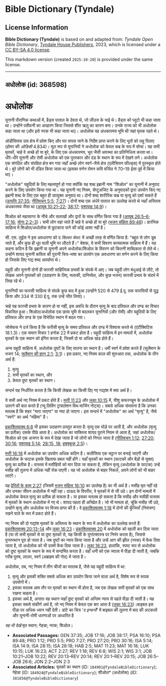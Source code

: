 # Bible Dictionary (Tyndale)

## License Information

**Bible Dictionary (Tyndale)** is based on and adapted from: _Tyndale Open Bible Dictionary_, [Tyndale House Publishers](https://tyndaleopenresources.com/), 2023, which is licensed under a [CC BY-SA 4.0 license](https://creativecommons.org/licenses/by-sa/4.0/legalcode.en).

This markdown version (created `2025-10-20`) is provided under the same license.



--------------------------------

## अधोलोक (id: 368598)

अधोलोक
======

यूनानी पौराणिक कथाओं में, हैड्स पाताल के देवता थे, जो ज़ीउस के भाई थे। हैड्स को प्लूटो भी कहा जाता था। उन्होंने पर्सेफनी का अपहरण किया जिससे शीत ऋतु का कारण बना। उनके राज्य को भी अधोलोक कहा जाता था (और इसे नरक भी कहा जाता था)। अधोलोक वह अंधकारमय भूमि थी जहां मृतक रहते थे।

ओडीसियस उस क्षेत्र में प्रवेश किए और घर वापस जाने के निर्देश प्राप्त करने के लिए भूतों को लहू पिलाए (होमर की *ओडिसी* 4\.834\)। मूल रूप से यूनानियों ने अधोलोक को केवल कब्र के रूप में सोचा। यह सभी मृतकों, चाहे वे अच्छे हों या बुरे, के लिए एक अंधकारमय, भूत जैसी अवस्था का प्रतिनिधित्व करता था। धीरे\-धीरे यूनानी और रोमी अधोलोक को एक पुरस्कार और दंड के स्थान के रूप में देखने लगे। अधोलोक एक संगठित और संरक्षित क्षेत्र बन गया जहाँ अच्छे लोग स्वर्ग\-जैसे क्षेत्र (एलीसियन फील्ड्स) में पुरस्कृत होते थे। बुरे लोगों को भी दंडित किया जाता था (इसका वर्णन रोमन कवि वर्जिल ने 70–19 ईसा पूर्व में किया था)।

"अधोलोक" यहूदियों के लिए महत्वपूर्ण हो गया क्योंकि यह शब्द इब्रानी नाम "शिओल" का यूनानी में अनुवाद करने के लिए उपयोग किया गया था। यह यूनानी नए नियम, सेप्टुअजिंट के अनुवादकों द्वारा उपयोग किए गए इब्रानी शब्द के लिए एक बहुत ही उपयुक्त अनुवाद था। दोनों शब्द शारीरिक कब्र या मृत्यु को दर्शा सकते हैं ([उत्पत्ति 37:35](https://ref.ly/Gen37:35); [नीतिवचन 5:5](https://ref.ly/Prov5:5); [7:27](https://ref.ly/Prov7:27))। दोनों शब्द एक अंधेरे पाताल का उल्लेख करते थे जहाँ अस्तित्व अंधकारमय जैसा था ([अय्यूब 10:21–22](https://ref.ly/Job10:21-Job10:22); [38:17](https://ref.ly/Job38:17); [यशायाह 14:9](https://ref.ly/Isa14:9))। 

शिओल को महासागर के नीचे और सलाखों और द्वारों के साथ वर्णित किया गया है ([अय्यूब 26:5–6](https://ref.ly/Job26:5-Job26:6); [17:16](https://ref.ly/Job17:16); [योना 2:2–3](https://ref.ly/Jonah2:2-Jonah2:3))। सभी लोग वहां जाते हैं चाहे वे अच्छे हों या बुरे ([भजन संहिता 89:48](https://ref.ly/Ps89:48))। प्रारंभिक साहित्य में शिओल/अधोलोक से छुटकारा पाने की कोई आशा नहीं है।

सी. एस. लुईस ने इस अवधारणा को द *सिल्वर चेयर:* में अच्छी तरह से वर्णित किया है: "बहुत से लोग डूब जाते हैं, और कुछ ही धूप वाली भूमि पर लौटते हैं।" बेशक, ये सभी विवरण काव्यात्मक साहित्य में हैं। यह कहना कठिन है कि इब्रानी या यूनानी अपने अधोलोक/शिओल के विवरण को कितनी शाब्दिकता से लेते थे। उन्होंने शायद यूनानी कविता की पुरानी चित्र\-भाषा का उपयोग एक अवधारणा का वर्णन करने के लिए किया हो जिसके लिए गद्य शब्द अपर्याप्त थे। 

यहूदी और यूनानी दोनों ही फारसी साहित्यिक प्रभावों के संपर्क में आए। जब यहूदी लोग बंधुआई से लौटे, तो लेखक अपने पुस्तकों को (उदाहरण के लिए, मलाकी, दानिय्येल, और कुछ भजन) फारसी प्रभाव के संदर्भ में लिख रहे थे।

यूनानियों का फारसी साहित्य से संपर्क कुछ बाद में हुआ (उन्होंने 520 से 479 ई.पू. तक फारसियों से युद्ध किया और 334 से 330 ई.पू. तक उन्हें जीत लिया)।

चाहे यह फारसी प्रभाव के कारण हो या नहीं, इस अवधि के दौरान मृत्यु के बाद प्रतिफल और दण्ड का विचार विकसित हुआ। शिओल/अधोलोक एक छाया भूमि से बदलकर यूनानियों (और रोमी) और यहूदियों के लिए प्रतिफल और दण्ड के एक विभेदित स्थान में बदल गया।

जोसेफस ने दर्ज किया है कि फरीसी मृत्यु के समय प्रतिफल और दण्ड में विश्वास करते थे (एंटीक्विटिस 18\.1\.3\)। एक समान विचार 1 हनोक 22 में प्रकट होता है। यहूदी साहित्य में इन मामलों में, अधोलोक मृतकों के एक स्थान को इंगित करता है, जिसमें दो या अधिक खंड होते हैं।

अन्य यहूदी साहित्य में, अधोलोक दुष्टों के लिए यातना का स्थान है। धर्मी स्वर्ग में प्रवेश करते हैं (सुलैमान के भजन 14; [सुलैमान की ज्ञान 2:1](https://ref.ly/Wis2:1); [3:1](https://ref.ly/Wis3:1))। इस प्रकार, नए नियम काल की शुरुआत तक, अधोलोक के तीन अर्थ हैं:

1. मृत्यु
2. सभी मृतकों का स्थान, और
3. केवल दुष्ट मृतकों का स्थान।

सन्दर्भ यह निर्धारित करता है कि किसी लेखक का किसी दिए गए गद्यांश में क्या अर्थ है।

ये सभी अर्थ नए नियम में प्रकट होते हैं। [मत्ती 11:23](https://ref.ly/Matt11:23) और [लूका 10:15](https://ref.ly/Luke10:15) में, यीशु कफरनहूम के अधोलोक में उतरने की बात करते हैं (न्यू लिविंग ट्रांसलेशन विथ मार्जिन नोट्स)। सबसे अधिक संभावना है कि उनका मतलब है कि शहर "मारा जाएगा" या नष्ट हो जाएगा। इस सन्दर्भ में "अधोलोक" का अर्थ "मृत्यु" है, जैसे "स्वर्ग" का अर्थ "महिमा" है।

[प्रकाशितवाक्य 6:8](https://ref.ly/Rev6:8) भी इसका उदाहरण प्रस्तुत करता है: मृत्यु एक घोड़े पर आती है, और अधोलोक (मृत्यु का प्रतीक) उसके पीछे आता है। अधोलोक का व्यक्तित्व शायद पुराने नियम से आता है, जहां अधोलोक/शिओल को एक अजगर के रूप में देखा जाता है जो लोगों को निगल जाता है ([नीतिवचन 1:12](https://ref.ly/Prov1:12); [27:20](https://ref.ly/Prov27:20); [30:16](https://ref.ly/Prov30:16); [यशायाह 5:14](https://ref.ly/Isa5:14); [28:15, 18](https://ref.ly/Isa28:15,Isa28:18); [हबक्कूक 2:5](https://ref.ly/Hab2:5))।

[मत्ती 16:18](https://ref.ly/Matt16:18) में अधोलोक का उपयोग अधिक कठिन है। कलीसिया एक चट्टान पर बनाई जाएगी और अधोलोक के फाटक इसके खिलाफ प्रबल नहीं होंगे। यहाँ मृतकों का स्थान (फाटकों और बेंड़ों से युक्त) मृत्यु का प्रतीक है। वास्तव में मसीहियों को मार दिया जा सकता है, लेकिन मृत्यु (अधोलोक के फाटक) उन्हें मसीह की तुलना में अधिक नहीं रोक पाएगी। वह जो अधोलोक से बाहर निकले, अपने लोगों को भी बाहर लाएंगे। 

यह [प्रेरितों के काम 2:27](https://ref.ly/Acts2:27) (जिसमें [भजन संहिता 16:10](https://ref.ly/Ps16:10) का उल्लेख है) का भी अर्थ है। मसीह मृत नहीं रहे और उनका जीवन अधोलोक में नहीं रहा। दाऊद के विपरीत, वे मृतकों में से जी उठे। इन दोनों मामलों में अधोलोक केवल मृत्यु का प्रतीक हो सकता है। या इसका मतलब हो सकता है कि मसीह और मसीही वास्तव में मृतकों के स्थान अधोलोक में गए थे। शायद पहला ही अभिप्रेत है। जो भी मामला हो, चूंकि मसीह जी उठे, उन्होंने मृत्यु और अधोलोक पर विजय प्राप्त की है। वे [प्रकाशितवाक्य 1:18](https://ref.ly/Rev1:18) में दोनों की कुँजियाँ (नियंत्रण) रखने वाले के रूप में प्रकट होते हैं।

नए नियम की दो गद्यांश मृतकों के अस्तित्व के स्थान के रूप में अधोलोक का उल्लेख करते हैं: [प्रकाशितवाक्य 20:13–14](https://ref.ly/Rev20:13-Rev20:14) और [लूका 16:23](https://ref.ly/Luke16:23)। [प्रकाशितवाक्य 20](https://ref.ly/Rev20:1-Rev20:15) में अधोलोक को खाली कर दिया जाता है (या तो सभी मृतकों से या दुष्ट मृतकों से, यह किसी के युगांतशास्त्र पर निर्भर करता है), जिससे पुनरुत्थान पूरा हो जाता है। जब दुष्टों का न्याय किया जाता है और उन्हें आग की झील (नरक) में फेंक दिया जाता है, तो अधोलोक को भी उसमें फेंक दिया जाता है। [लूका 16:23](https://ref.ly/Luke16:23), हालांकि, स्पष्ट रूप से अधोलोक को दुष्ट मृतकों के स्थान के रूप में सन्दर्भित करता है। वहाँ धनी को एक ज्वाला में पीड़ा दी जाती है, जबकि गरीब पुरुष, लाज़र, स्वर्ग (अब्राहम की गोद) में जाता है।

अधोलोक, तब, नए नियम में तीन चीजों का मतलब है, जैसे यह यहूदी साहित्य में था:

1. मृत्यु और इसकी शक्ति सबसे अधिक बार उपयोग किया जाने वाला अर्थ है, विशेष रूप से रूपक उपयोगों में।
2. इसका मतलब आम तौर पर मृतकों का स्थान भी होता है, जब एक लेखक सभी मृतकों को एक साथ रखना चाहता है।
3. इसका अर्थ है, अन्ततः वह स्थान जहाँ दुष्ट मृतकों को अन्तिम न्याय से पहले पीड़ा दी जाती है। यह इसका सबसे संकीर्ण अर्थ है, जो नए नियम में केवल एक बार आता है ([लूका 16:23](https://ref.ly/Luke16:23))।बाइबल इस पीड़ा पर अधिक ध्यान नहीं देती। डांटे का चित्र '*द इन्फर्नो*' में बाइबल की तुलना में बाद की अटकलों और यूनानी\-रोमी धारणाओं पर आधारित है

*यह भी देखें* मृत स्थान; गेहन्ना; नरक; शिओल। 

* **Associated Passages:** GEN 37:35; JOB 17:16; JOB 38:17; PSA 16:10; PSA 89:48; PRO 1:12; PRO 5:5; PRO 7:27; PRO 27:20; PRO 30:16; ISA 5:14; ISA 14:9; ISA 28:15; ISA 28:18; HAB 2:5; MAT 11:23; MAT 16:18; LUK 10:15; LUK 16:23; ACT 2:27; REV 1:18; REV 6:8; WIS 2:1; WIS 3:1; JOB 10:21–JOB 10:22; REV 20:13–REV 20:14; REV 20:1–REV 20:15; JOB 26:5–JOB 26:6; JON 2:2–JON 2:3
* **Associated Articles:** मृतकों का स्थान (ID: `184901@TyndaleBibleDictionary`); गेहेन्ना (ID: `184924@TyndaleBibleDictionary`); शीओल* (अधोलोक) (ID: `381856@TyndaleBibleDictionary`)

